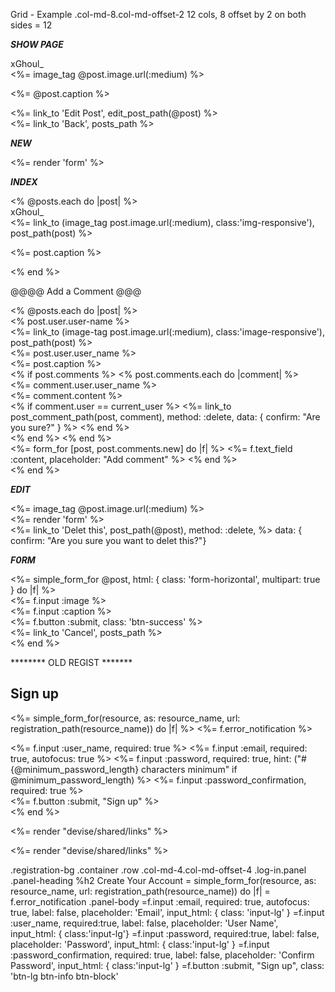 Grid - Example
.col-md-8.col-md-offset-2
  12 cols, 8 offset by 2 on both sides = 12

*****SHOW PAGE*****

<div class="posts-wrapper row">
  <div class="post">
    <div class="post-head">
      <div class="name">
        xGhoul_
      </div>
    </div>
    <div class="image center-block">
      <%= image_tag @post.image.url(:medium) %>
    </div>
    <p class="caption">
      <%= @post.caption %>
    </p>
    <div class="text-center">
      <%= link_to 'Edit Post', edit_post_path(@post) %>
      <div class="br"></div>
      <%= link_to 'Back', posts_path %>
    </div>
  </div>
</div>

*****NEW*****

<%= render 'form' %>

*****INDEX*****

<div class="posts-wrapper row">
  <% @posts.each do |post| %>
    <div class="post">
      <div class="post-head">
        <div class="name">
          xGhoul_
        </div>
      </div>
      <div class="image center-block">
        <%= link_to (image_tag post.image.url(:medium), class:'img-responsive'), post_path(post) %>
      </div>
      <p class="caption">
        <%= post.caption %>
      </p>
    </div>
  <% end %>
</div>

@@@@ Add a Comment @@@

<div class="posts-wrapper row">
  <% @posts.each do |post| %>
    <div class="post">
      <div class="post-head">
        <div class="thumb-img"></div>
        <div class="user-name">
          <% post.user.user-name %>
        </div>
        <div class="image center-block">
          <%= link_to (image-tag post.image.url(:medium), class:'image-responsive'), post_path(post) %>
        </div>
        <div class="post-button">
          <div class="caption">
            <div class="user-name">
              <%= post.user.user_name %>
            </div>
            <%= post.caption %>
          </div>
          <% if post.comments %>
            <% post.comments.each do |comment| %>
              <div class="comment">
                <div class="user-name">
                  <%= comment.user.user_name %>
                </div>
                <div class="comment-content">
                  <%= comment.content %>
                </div>
                <% if comment.user == current_user %>
                  <%= link_to post_comment_path(post, comment), method: :delete, data: { confirm: "Are you sure?" } %>
                <% end %>
              </div>
            <% end %>
          <% end %>
          <div class="comment-form">
            <%= form_for [post, post.comments.new] do |f| %>
              <%= f.text_field :content, placeholder: "Add comment"  %>
            <% end %>
          </div>
        </div>
      </div>
    </div>
  <% end %>
</div>


*****EDIT*****

<div class="text-center">
  <%= image_tag @post.image.url(:medium) %>
</div>
<%= render 'form' %>
<div class="text-center">
  <%= link_to 'Delet this', post_path(@post), method: :delete, %>
  data: { confirm: "Are you sure you want to delet this?"}
</div>

*****F0RM*****

<div class="form-wrapper">
  <%= simple_form_for @post, html: { class: 'form-horizontal', multipart: true } do |f| %>
    <div class="form-group">
      <%= f.input :image %>
    </div>
    <div class="form-group text-center">
      <%= f.input :caption %>
    </div>
    <div class="form-group text-center">
      <%= f.button :submit, class: 'btn-success' %>
    </div>
    <div class="form-group text-center">
      <%= link_to 'Cancel', posts_path %>
    </div>
  <% end %>
</div>

******** OLD REGIST *******
<h2>Sign up</h2>

<%= simple_form_for(resource, as: resource_name, url: registration_path(resource_name)) do |f| %>
  <%= f.error_notification %>

  <div class="form-inputs">
    <%= f.input :user_name, required: true %>
    <%= f.input :email, required: true, autofocus: true %>
    <%= f.input :password, required: true, hint: ("#{@minimum_password_length} characters minimum" if @minimum_password_length) %>
    <%= f.input :password_confirmation, required: true %>
  </div>

  <div class="form-actions">
    <%= f.button :submit, "Sign up" %>
  </div>
<% end %>

<%= render "devise/shared/links" %>


<%= render "devise/shared/links" %>

.registration-bg
  .container
    .row
      .col-md-4.col-md-offset-4
        .log-in.panel
          .panel-heading
          %h2 Create Your Account
          = simple_form_for(resource, as: resource_name, url: registration_path(resource_name)) do |f|
            = f.error_notification
            .panel-body
              =f.input :email, required: true, autofocus: true, label: false, placeholder: 'Email', input_html: { class: 'input-lg' }
              =f.input :user_name, required:true, label: false, placeholder: 'User Name', input_html: { class:'input-lg'}
              =f.input :password, required:true, label: false, placeholder: 'Password', input_html: { class:'input-lg' }
              =f.input :password_confirmation, required: true, label: false, placeholder: 'Confirm Password', input_html: { class:'input-lg' }
              =f.button :submit, "Sign up", class: 'btn-lg btn-info btn-block'
